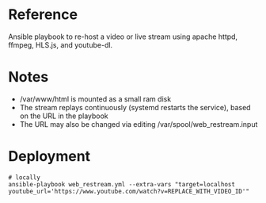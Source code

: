 # Reference
Ansible playbook to re-host a video or live stream using apache httpd, ffmpeg, HLS.js, and youtube-dl.

# Notes
- /var/www/html is mounted as a small ram disk
- The stream replays continuously (systemd restarts the service), based on the URL in the playbook
- The URL may also be changed via editing /var/spool/web_restream.input

# Deployment
```
# locally
ansible-playbook web_restream.yml --extra-vars "target=localhost youtube_url='https://www.youtube.com/watch?v=REPLACE_WITH_VIDEO_ID'"
```
